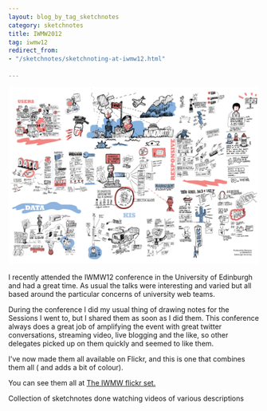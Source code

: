 ```yaml
---
layout: blog_by_tag_sketchnotes
category: sketchnotes
title: IWMW2012
tag: iwmw12
redirect_from:
- "/sketchnotes/sketchnoting-at-iwmw12.html"

---
```


![Collected sketchnotes from IWMW12](/images/iwmw12/iwmw12.png)

I recently attended the IWMW12 conference in the University of Edinburgh and had a great time. As usual the talks were interesting and varied but all based around the particular concerns of university web teams.

During the conference I did my usual thing of drawing notes for the Sessions I went to, but I shared them as soon as I did them. This conference always does a great job of amplifying the event with great twitter conversations, streaming video, live blogging and the like, so other delegates picked up on them quickly and seemed to like them.

I've now made them all available on Flickr, and this is one that combines them all ( and adds a bit of colour).

You can see them all at <a href="http://www.flickr.com/photos/mearso/sets/72157630408951280/">The IWMW flickr set.</a>

Collection of sketchnotes done watching videos of various descriptions
